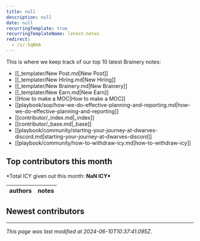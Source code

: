 ```yaml
---
title: null
description: null
date: null
recurringTemplate: true
recurringTemplateName: latest-notes
redirect:
  - /s/-5qBmA
---
```


This is where we keep track of our top 10 latest Brainery notes:

- [[_templater/New Post.md|New Post]]
- [[_templater/New Hiring.md|New Hiring]]
- [[_templater/New Brainery.md|New Brainery]]
- [[_templater/New Earn.md|New Earn]]
- [[How to make a MOC|How to make a MOC]]
- [[playbook/sop/how-we-do-effective-planning-and-reporting.md|how-we-do-effective-planning-and-reporting]]
- [[contributor/_index.md|_index]]
- [[contributor/_base.md|_base]]
- [[playbook/community/starting-your-journey-at-dwarves-discord.md|starting-your-journey-at-dwarves-discord]]
- [[playbook/community/how-to-withdraw-icy.md|how-to-withdraw-icy]]

## Top contributors this month

\*Total ICY given out this month: **NaN ICY\***

| authors | notes |
| ------- | ----- |

## Newest contributors

---

_This page was last modified at 2024-06-10T10:37:41.095Z_.
